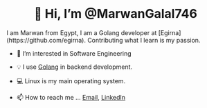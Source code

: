 <div align="center">
  <br>
  <h1>👋 Hi, I’m @MarwanGalal746</h1>
</div> 
I am Marwan from Egypt, I am a Golang developer at [Egirna](https://github.com/egirna). Contributing what I learn is my passion.


- :dart: I’m interested in Software Engineering
- :bulb: I use [Golang](https://go.dev/) in backend development.
- 💻 Linux is my main operating system.


- 📫 How to reach me ...
[Email](marawangalal84@gmail.com), [LinkedIn](https://www.linkedin.com/in/marwan-galal-mohamed/)

<!---
MarwanGalal746/MarwanGalal746 is a ✨ special ✨ repository because its `README.md` (this file) appears on your GitHub profile.
You can click the Preview link to take a look at your changes.
--->
